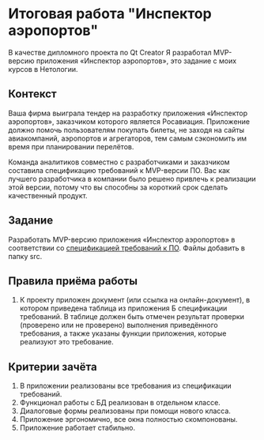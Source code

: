 # Итоговая работа "Инспектор аэропортов"
В качестве дипломного проекта по Qt Creator Я разработал MVP-версию приложения «Инспектор аэропортов», это задание с моих курсов в Нетологии. 

## Контекст 

Ваша фирма выиграла тендер на разработку приложения «Инспектор аэропортов», заказчиком которого является Росавиация. Приложение должно помочь пользователям покупать билеты, не заходя на сайты авиакомпаний, аэропортов и агрегаторов, тем самым сэкономить им время при планировании перелётов.

Команда аналитиков совместно с разработчиками и заказчиком составила спецификацию требований к MVP-версии ПО. Вас как лучшего разработчика в компании было решено привлечь к реализации этой версии, потому что вы способны за короткий срок сделать качественный продукт.


## Задание

Разработать MVP-версию приложения «Инспектор аэропортов» в соответствии со [спецификацией требований к ПО][1].
Файлы добавить в папку src.

## Правила приёма работы

1. К проекту приложен документ (или ссылка на онлайн-документ), в котором приведена таблица из приложения Б спецификации требований. В таблице должен быть отмечен результат проверки (проверено или не проверено) выполнения приведённого требования, а также указаны функции приложения, которые реализуют это требование.


## Критерии зачёта

1. В приложении реализованы все требования из спецификации требований.
2. Функционал работы с БД реализован в отдельном классе.
3. Диалоговые формы реализованы при помощи нового класса.
4. Приложение эргономично, все окна полностью скомпонованы.
5. Приложение работает стабильно. 



[1]: https://disk.yandex.ru/i/cpx-kOGuA569eQ
